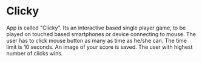 Clicky
======

App is called "Clicky".
Its an interactive based single player game, to be played on touched based smartphones or device connecting to mouse.
The user has to click mouse button as many as time as he/she can.
The time limit is 10 seconds.
An image of your score is saved.
The user with highest number of clicks wins.
